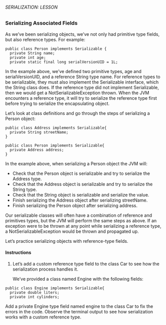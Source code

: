 ###### SERIALIZATION: LESSON

### Serializing Associated Fields

As we’ve been serializing objects, we’ve not only had primitive type fields, but also reference types. For example:
```
public class Person implements Serializable {
  private String name;
  private int age;
  private static final long serialVersionUID = 1L; 
```
In the example above, we’ve defined two primitive types, age and serialVersionUID, and a reference String type name. For reference types to be serializable, they must also implement the Serializable interface, which the String class does. If the reference type did not implement Serializable, then we would get a NotSerializableException thrown. When the JVM encounters a reference type, it will try to serialize the reference type first before trying to serialize the encapsulating object.

Let’s look at class definitions and go through the steps of serializing a Person object:
```
public class Address implements Serializable{
  private String streetName;
}
 
public class Person implements Serializable{
  private Address address;
}
```
In the example above, when serializing a Person object the JVM will:

- Check that the Person object is serializable and try to serialize the Address type.
- Check that the Address object is serializable and try to serialize the String type.
- Check that the String object is serializable and serialize the value.
- Finish serializing the Address object after serializing streetName.
- Finish serializing the Person object after serializing address.

Our serializable classes will often have a combination of reference and primitives types, but the JVM will perform the same steps as above. If an exception were to be thrown at any point while serializing a reference type, a NotSerializableException would be thrown and propagated up.

Let’s practice serializing objects with reference-type fields.

#### Instructions

1. Let’s add a custom reference type field to the class Car to see how the serialization process handles it.

    We’ve provided a class named Engine with the following fields:
```
public class Engine implements Serializable{
  private double liters;
  private int cylinders;
```

Add a private Engine type field named engine to the class Car to fix the errors in the code. Observe the terminal output to see how serialization works with a custom reference type.